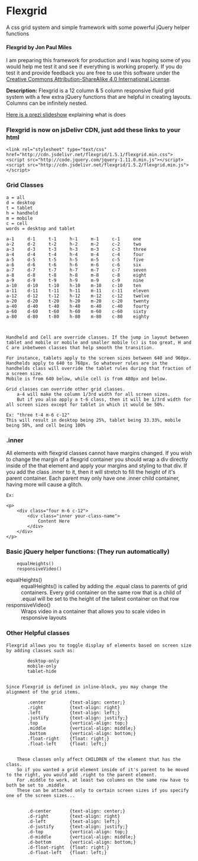 Flexgrid
========

A css grid system and simple framework with some powerful jQuery helper functions

<h4>Flexgrid by Jon Paul Miles</h4>

<p>I am preparing this framework for production and I was hoping some of you would help me test it and see if everything is working properly. If you do test it and provide feedback you are free to use this software under the <a href="http://creativecommons.org/licenses/by-sa/4.0/">Creative Commons Attribution-ShareAlike 4.0 International License</a>.</p>

<p><strong>Description:</strong> Flexgrid is a 12 column & 5 column responsive fluid grid system with a few extra jQuery functions that are helpful in creating layouts. Columns can be infinitely nested.</p>

<a href="http://prezi.com/g6hegtfman6v/present/?follow=lrcjdsehcowe&auth_key=oeeglh1#114_24309637">Here is a prezi slideshow</a> explaining what is does

<h3>Flexgrid is now on jsDelivr CDN, just add these links to your html</h3>

	<link rel="stylesheet" type="text/css" href="http://cdn.jsdelivr.net/flexgrid/1.5.1/flexgrid.min.css">
	<script src="http://code.jquery.com/jquery-1.11.0.min.js"></script>
	<script src="http://cdn.jsdelivr.net/flexgrid/1.5.2/flexgrid.min.js"></script>


<h3>Grid Classes</h3>
	
	a = all
	d = desktop
	t = tablet
	h = handheld
	m = mobile 
	c = cell
	words = desktop and tablet
	
	a-1		d-1		t-1		h-1		m-1		c-1		one
	a-2		d-2		t-2		h-2		m-2		c-2		two
	a-3		d-3		t-3		h-3		m-3		c-3		three
	a-4		d-4		t-4		h-4		m-4		c-4		four
	a-5		d-5		t-5		h-5		m-5		c-5		five
	a-6		d-6		t-6		h-6		m-6		c-6		six
	a-7		d-7		t-7		h-7		m-7		c-7		seven
	a-8		d-8		t-8		h-8		m-8		c-8		eight
	a-9		d-9		t-9		h-9		m-9		c-9		nine
	a-10	d-10	t-10	h-10	m-10	c-10	ten
	a-11	d-11	t-11	h-11	m-11	c-11	eleven
	a-12	d-12	t-12	h-12	m-12	c-12	twelve
	a-20	d-20	t-20	h-20	m-20	c-20	twenty
	a-40	d-40	t-40	h-40	m-40	c-40	fourty
	a-60	d-60	t-60	h-60	m-60	c-60	sixty
	a-80	d-80	t-80	h-80	m-80	c-80	eighty
	
	
	
	Handheld and Cell are override classes. If the jump in layout between tablet and mobile or mobile and smaller mobile (c) is too great, H and C are inbetween classes that help smooth the transition.
	
	For instance, tablets apply to the screen sizes between 640 and 960px. 
	Handhelds apply to 640 to 768px. So whatever rules are in the handhelds class will override the tablet rules during that fraction of a screen size. 
	Mobile is from 640 below, while cell is from 480px and below.
	
	Grid classes can override other grid classes.
		a-4 will make the column 1/3rd width for all screen sizes. 
		But if you also apply a t-6 class, then it will be 1/3rd width for all screen sizes except for tablet in which it would be 50%.
	
	Ex: "three t-4 m-6 c-12" 
	This will result in desktop being 25%, tablet being 33.33%, mobile being 50%, and cell being 100%

<h3>.inner</h3>
	All elements with flexgrid classes cannot have margins changed. 
	If you wish to change the margin of a flexgrid container you should wrap a div directly inside of the that element and apply your margins and styling to that div. 
	If you add the class .inner to it, then it will stretch to fill the height of it's parent container. 
	Each parent may only have one .inner child container, having more will cause a glitch.

	Ex:

	<p>
		<div class="four m-6 c-12">
			<div class="inner your-class-name">
				Content Here
			</div>
		</div>
	</p>


<h3>Basic jQuery helper functions: (They run automatically)</h3>
	
		equalHeights()
		responsiveVideo()
	

<dl>
<dt>equalHeights()</dt>
	<dd>equalHeights() is called by adding the .equal class to parents of grid containers. Every grid container on the same row that is a child of .equal will be set to the height of the tallest container on that row</dd>

<dt>responsiveVideo()</dt>
	<dd>Wraps video in a container that allows you to scale video in responsive layouts</dd>
</dl>

<h3>Other Helpful classes</h3>

	Flexgrid allows you to toggle display of elements based on screen size by adding classes such as:
		
			desktop-only
			mobile-only
			tablet-hide
		

	Since Flexgrid is defined in inline-block, you may change the alignment of the grid items.
		
			.center 		{text-align: center;}
			.right			{text-align: right}
			.left			{text-align: left;}
			.justify 		{text-align: justify;}
			.top 			{vertical-align: top;}
			.middle 		{vertical-align: middle;}
			.bottom 		{vertical-align: bottom;}
			.float-right	{float: right;}
			.float-left 	{float: left;}
		

		These classes only affect CHILDREN of the element that has the class. 
		So if you wanted a grid element inside of it's parent to be moved to the right, you would add .right to the parent element. 
		For .middle to work, at least two columns on the same row have to both be set to .middle
		These can be attached only to certain screen sizes if you specify one of the screen sizes...

		
			.d-center 		{text-align: center;}
			.d-right		{text-align: right}
			.d-left			{text-align: left;}
			.d-justify 		{text-align: justify;}
			.d-top 			{vertical-align: top;}
			.d-middle 		{vertical-align: middle;}
			.d-bottom 		{vertical-align: bottom;}
			.d-float-right	{float: right;}
			.d-float-left 	{float: left;}
